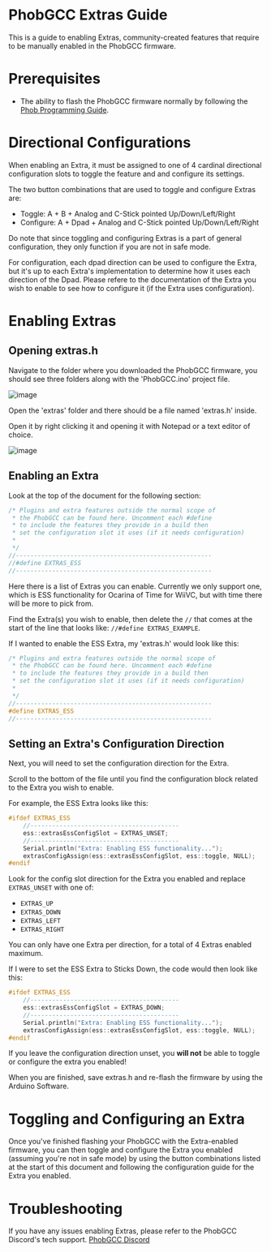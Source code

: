 # PhobGCC Extras Guide

This is a guide to enabling Extras, community-created features that require to be manually enabled in the PhobGCC firmware.

# Prerequisites

* The ability to flash the PhobGCC firmware normally by following the [Phob Programming Guide](../../For_Users/Phob_Programming_Guide.md).

# Directional Configurations

When enabling an Extra, it must be assigned to one of 4 cardinal directional 
configuration slots to toggle the feature and and configure its settings. 

The two button combinations that are used to toggle and configure Extras are:

* Toggle: A + B + Analog and C-Stick pointed Up/Down/Left/Right
* Configure: A + Dpad + Analog and C-Stick pointed Up/Down/Left/Right

Do note that since toggling and configuring Extras is a part of general configuration, they only function if you are not in safe mode.

For configuration, each dpad direction can be used to configure the Extra, but it's up to each Extra's
implementation to determine how it uses each direction of the Dpad. Please refere to the documentation
of the Extra you wish to enable to see how to configure it (if the Extra uses configuration).

# Enabling Extras

## Opening extras.h

Navigate to the folder where you downloaded the PhobGCC firmware, you should
see three folders along with the 'PhobGCC.ino' project file.

![image](https://user-images.githubusercontent.com/22358804/194706645-0aa14dc5-4d2f-4e39-a6be-a88dff56749b.png)

Open the 'extras' folder and there should be a file named 'extras.h' inside.

Open it by right clicking it and opening it with Notepad or a text editor of choice.

![image](https://user-images.githubusercontent.com/22358804/194707025-948928e9-693f-402b-bb94-c0d591a9ae9d.png)

## Enabling an Extra

Look at the top of the document for the following section:

```c++
/* Plugins and extra features outside the normal scope of
 * the PhobGCC can be found here. Uncomment each #define
 * to include the features they provide in a build then
 * set the configuration slot it uses (if it needs configuration)
 * 
 */
//------------------------------------------------------
//#define EXTRAS_ESS
//------------------------------------------------------
```

Here there is a list of Extras you can enable. Currently we only support one, 
which is ESS functionality for Ocarina of Time for WiiVC, but with time there
will be more to pick from.

Find the Extra(s) you wish to enable, then delete the `//` that comes at the
start of the line that looks like: `//#define EXTRAS_EXAMPLE`. 

If I wanted to enable the ESS Extra, my 'extras.h' would look like this:

```c++
/* Plugins and extra features outside the normal scope of
 * the PhobGCC can be found here. Uncomment each #define
 * to include the features they provide in a build then
 * set the configuration slot it uses (if it needs configuration)
 * 
 */
//------------------------------------------------------
#define EXTRAS_ESS
//------------------------------------------------------
```

## Setting an Extra's Configuration Direction

Next, you will need to set the configuration direction for the Extra. 

Scroll to the bottom of the file until you find the configuration block
related to the Extra you wish to enable.

For example, the ESS Extra looks like this:

```c++
#ifdef EXTRAS_ESS
	//-----------------------------------------
	ess::extrasEssConfigSlot = EXTRAS_UNSET;
	//-----------------------------------------
	Serial.println("Extra: Enabling ESS functionality...");
	extrasConfigAssign(ess::extrasEssConfigSlot, ess::toggle, NULL);
#endif
```

Look for the config slot direction for the Extra you enabled and replace `EXTRAS_UNSET` 
with one of: 

* `EXTRAS_UP`
* `EXTRAS_DOWN`
* `EXTRAS_LEFT`
* `EXTRAS_RIGHT`

You can only have one Extra per direction, for a total of 4 Extras enabled maximum.

If I were to set the ESS Extra to Sticks Down, the code would then look like this:

```c++
#ifdef EXTRAS_ESS
	//-----------------------------------------
	ess::extrasEssConfigSlot = EXTRAS_DOWN;
	//-----------------------------------------
	Serial.println("Extra: Enabling ESS functionality...");
	extrasConfigAssign(ess::extrasEssConfigSlot, ess::toggle, NULL);
#endif
```

If you leave the configuration direction unset, you **will not** be able to toggle or configure
the extra you enabled!

When you are finished, save extras.h and re-flash the firmware by using the Arduino Software.

# Toggling and Configuring an Extra

Once you've finished flashing your PhobGCC with the Extra-enabled firmware, you can then 
toggle and configure the Extra you enabled (assuming you're not in safe mode) by using the button combinations listed at the
start of this document and following the configuration guide for the Extra you enabled.

# Troubleshooting

If you have any issues enabling Extras, please refer to the PhobGCC Discord's tech support.
[PhobGCC Discord](https://discord.gg/yrpUu7mgzm)

